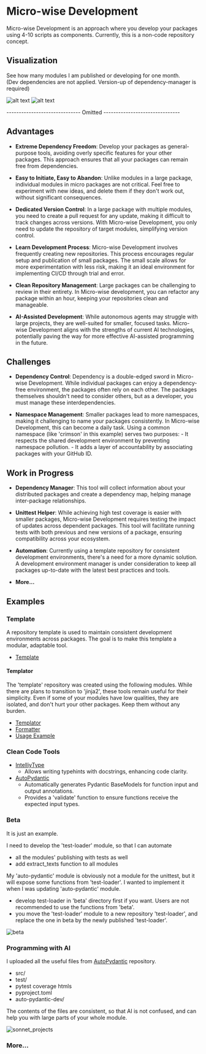 # Micro-wise Development

Micro-wise Development is an approach where you develop your packages using 4-10 scripts as components. Currently, this is a non-code repository concept.


## Visualization
See how many modules I am published or developing for one month.\
(Dev dependencies are not applied. Version-up of dependency-manager is required)

![alt text](static/dependency_map.png)
![alt text](static/pypi.png)

------------------------------ Omitted -------------------------------

## Advantages

- **Extreme Dependency Freedom**: 
    Develop your packages as general-purpose tools, avoiding overly specific features for your other packages. This approach ensures that all your packages can remain free from dependencies.

- **Easy to Initiate, Easy to Abandon**: 
    Unlike modules in a large package, individual modules in micro packages are not critical. Feel free to experiment with new ideas, and delete them if they don't work out, without significant consequences.

- **Dedicated Version Control**: 
    In a large package with multiple modules, you need to create a pull request for any update, making it difficult to track changes across versions. With Micro-wise Development, you only need to update the repository of target modules, simplifying version control.

- **Learn Development Process**: 
    Micro-wise Development involves frequently creating new repositories. This process encourages regular setup and publication of small packages. The small scale allows for more experimentation with less risk, making it an ideal environment for implementing CI/CD through trial and error.

- **Clean Repository Management**: 
    Large packages can be challenging to review in their entirety. In Micro-wise development, you can refactor any package within an hour, keeping your repositories clean and manageable.

- **AI-Assisted Development**: 
    While autonomous agents may struggle with large projects, they are well-suited for smaller, focused tasks. Micro-wise Development aligns with the strengths of current AI technologies, potentially paving the way for more effective AI-assisted programming in the future.

## Challenges

- **Dependency Control**: 
    Dependency is a double-edged sword in Micro-wise Development. While individual packages can enjoy a dependency-free environment, the packages often rely on each other. The packages themselves shouldn't need to consider others, but as a developer, you must manage these interdependencies.

- **Namespace Management**: 
    Smaller packages lead to more namespaces, making it challenging to name your packages consistently. In Micro-wise Development, this can become a daily task. Using a common namespace (like 'crimson' in this example) serves two purposes:
        - It respects the shared development environment by preventing namespace pollution.
        - It adds a layer of accountability by associating packages with your GitHub ID.

## Work in Progress

- **Dependency Manager**: 
    This tool will collect information about your distributed packages and create a dependency map, helping manage inter-package relationships.

- **Unittest Helper**: 
    While achieving high test coverage is easier with smaller packages, Micro-wise Development requires testing the impact of updates across dependent packages. This tool will facilitate running tests with both previous and new versions of a package, ensuring compatibility across your ecosystem.

- **Automation**: 
    Currently using a template repository for consistent development environments, there's a need for a more dynamic solution. A development environment manager is under consideration to keep all packages up-to-date with the latest best practices and tools.

- **More...**

## Examples

### Template

A repository template is used to maintain consistent development environments across packages. The goal is to make this template a modular, adaptable tool.

- [Template](https://github.com/crimson206/template)

#### Templator

The 'template' repository was created using the following modules. While there are plans to transition to 'jinja2', these tools remain useful for their simplicity. Even if some of your modules have low qualities, they are isolated, and don't hurt your other packages. Keep them without any burden.

- [Templator](https://github.com/crimson206/templator)
- [Formatter](https://github.com/crimson206/formatter)
- [Usage Example](https://github.com/crimson206/template/blob/main/generate_toml.py)

### Clean Code Tools

- [IntelliyType](https://github.com/crimson206/intelli-type)
    - Allows writing typehints with docstrings, enhancing code clarity.
- [AutoPydantic](https://github.com/crimson206/auto-pydantic)
    - Automatically generates Pydantic BaseModels for function input and output annotations.
    - Provides a 'validate' function to ensure functions receive the expected input types.

### Beta

It is just an example.

I need to develop the 'test-loader' module, so that I can automate

- all the modules' publishing with tests as well
- add extract_texts function to all modules

My 'auto-pydantic' module is obviously not a module for the unittest, but it will expose some functions from 'test-loader'.
I wanted to implement it when I was updating 'auto-pydantic' module.

- develop test-loader in 'beta' directory first if you want. Users are not recommended to use the functions from 'beta'.
- you move the 'test-loader' module to a new repository 'test-loader', and replace the one in beta by the newly published 'test-loader'.


![beta](static/beta.png)



### Programming with AI

I uploaded all the useful files from [AutoPydantic](https://github.com/crimson206/auto-pydantic) repository.

- src/
- test/
- pytest coverage htmls
- pyproject.toml
- auto-pydantic-dev/

The contents of the files are consistent, so that AI is not confused, and can help you with large parts of your whole module.

![sonnet_projects](static/sonnet_projects.png)

### More...